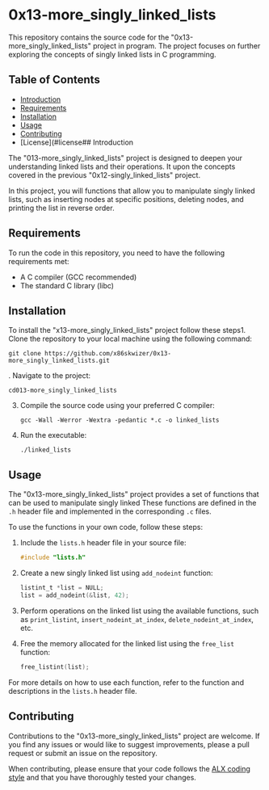 # 0x13-more_singly_linked_lists

This repository contains the source code for the "0x13-more_singly_linked_lists" project in program. The project focuses on further exploring the concepts of singly linked lists in C programming.

## Table of Contents

- [Introduction](#introduction)
- [Requirements](#requirements)
- [Installation](#installation)
- [Usage](#usage)
- [Contributing](#contributing)
- [License](#license## Introduction

The "013-more_singly_linked_lists" project is designed to deepen your understanding linked lists and their operations. It upon the concepts covered in the previous "0x12-singly_linked_lists" project.

In this project, you will functions that allow you to manipulate singly linked lists, such as inserting nodes at specific positions, deleting nodes, and printing the list in reverse order.

## Requirements

To run the code in this repository, you need to have the following requirements met:

- A C compiler (GCC recommended)
- The standard C library (libc)

## Installation

To install the "x13-more_singly_linked_lists" project follow these steps1. Clone the repository to your local machine using the following command:

   ```
   git clone https://github.com/x86skwizer/0x13-more_singly_linked_lists.git
   ```

. Navigate to the project:

   ```
 cd013-more_singly_linked_lists
   ```

3. Compile the source code using your preferred C compiler:

   ```
   gcc -Wall -Werror -Wextra -pedantic *.c -o linked_lists
   ```

4. Run the executable:

   ```
   ./linked_lists
   ```

## Usage

The "0x13-more_singly_linked_lists" project provides a set of functions that can be used to manipulate singly linked These functions are defined in the `.h` header file and implemented in the corresponding `.c` files.

To use the functions in your own code, follow these steps:

1. Include the `lists.h` header file in your source file:

   ```c
   #include "lists.h"
   ```

2. Create a new singly linked list using `add_nodeint` function:

   ```c
   listint_t *list = NULL;
   list = add_nodeint(&list, 42);
   ```

3. Perform operations on the linked list using the available functions, such as `print_listint`, `insert_nodeint_at_index`, `delete_nodeint_at_index`, etc.

4. Free the memory allocated for the linked list using the `free_list` function:

   ```c
   free_listint(list);
   ```

For more details on how to use each function, refer to the function and descriptions in the `lists.h` header file.

## Contributing

Contributions to the "0x13-more_singly_linked_lists" project are welcome. If you find any issues or would like to suggest improvements, please a pull request or submit an issue on the repository.

When contributing, please ensure that your code follows the [ALX coding style](https://github.com/holbertonschool/Betty/wiki) and that you have thoroughly tested your changes.

